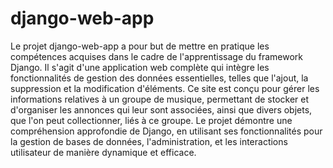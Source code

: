 # django-web-app

Le projet django-web-app a pour but de mettre en pratique les compétences acquises dans le cadre de l'apprentissage du framework Django.
Il s'agit d'une application web complète qui intègre les fonctionnalités de gestion des données essentielles,
telles que l'ajout, la suppression et la modification d'éléments. Ce site est conçu pour gérer les informations
relatives à un groupe de musique, permettant de stocker et d'organiser les annonces qui leur sont associées,
ainsi que divers objets, que l'on peut collectionner, liés à ce groupe.
Le projet démontre une compréhension approfondie de Django, en utilisant ses fonctionnalités pour la gestion de bases
de données, l'administration, et les interactions utilisateur de manière dynamique et efficace.
